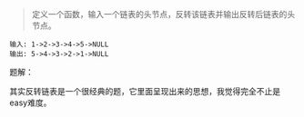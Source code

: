 > 定义一个函数，输入一个链表的头节点，反转该链表并输出反转后链表的头节点。

```
输入: 1->2->3->4->5->NULL
输出: 5->4->3->2->1->NULL
```



题解：

其实反转链表是一个很经典的题，它里面呈现出来的思想，我觉得完全不止是easy难度。



